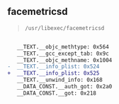 ## facemetricsd

> `/usr/libexec/facemetricsd`

```diff

   __TEXT.__objc_methtype: 0x564
   __TEXT.__gcc_except_tab: 0x9c
   __TEXT.__objc_methname: 0x1004
-  __TEXT.__info_plist: 0x524
+  __TEXT.__info_plist: 0x525
   __TEXT.__unwind_info: 0x168
   __DATA_CONST.__auth_got: 0x2a0
   __DATA_CONST.__got: 0x218

```

